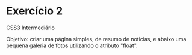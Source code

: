 # Exercício 2
CSS3 Intermediário

Objetivo:
criar uma página simples, de resumo de noticias, e abaixo uma pequena galeria de fotos utilizando o atributo "float".
